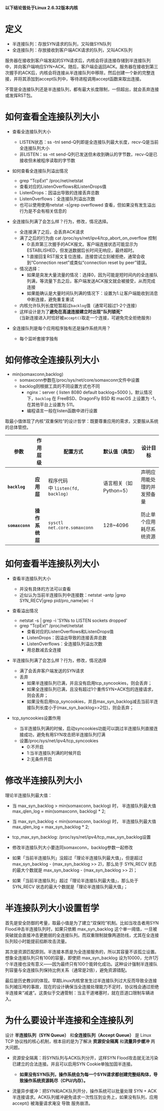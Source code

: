 **以下结论皆处于Linux 2.6.32版本内核**
# 定义

- 半连接队列：存放SYN请求的队列，又叫做SYN队列
- 全连接队列：存放接收到客户端ACK请求的队列，又叫ACK队列

服务器在接收到客户端发起的SYN请求后，内核会将该连接存储到半连接队列中，并向客户端响应SYN+ACK。随后，客户端会返回ACK。服务器在接收到第三次握手的ACK后，内核会将连接从半连接队列中移除，然后创建一个新的完整连接，并将其添加到accept队列中，等待进程调用accept函数来取出连接。

不管是全连接队列还是半连接队列，都有最大长度限制，一但超出，就会丢弃连接或发挥RST包。

# 如何查看全连接队列大小

- 查看全连接队列大小
    - LISTEN状态：ss -tnl  send-Q列即是全连接队列最大长度，recv-Q是当前全连接队列大小
    - 非LISTEN：ss -nt send-Q列已发送但未收到确认的字节数，recv-Q是已接收但未被程序读取的字节数

- 如何查看全连接队列溢出情况
    - grep "TcpExt" /proc/net/netstat 
    - 查看对应的ListenOverflows和ListenDrops值
    - ListenDrops：因溢出导致的连接丢弃总数
    - ListenOverflows：全连接队列溢出次数
    - 也可以使用使用netstat -s|grep overflowed 查看，但如果没有发生溢出行为是不会有相关信息的

- 全连接队列满了会怎么样？行为，修改，情况选择。
    - 全连接满了之后，会丢弃ACK请求
    - 满了之后的行为由 cat /proc/sys/net/ipv4/tcp_abort_on_overflow 控制
        - 0:丢弃第三次握手的ACK报文。客户端连接状态可能显示为ESTABLISHED，但发送数据后​​长时间无响应​​，最终超时。	
        - 1:直接回复RST报文复位连接。连接尝试​​立刻被拒绝​​，通常会收到“Connection reset”或类似“connection reset by peer”错误。	
    - 情况选择：
        - 如果是突发大量流量的情况：选择0，因为可能是短时间内的全连接队列满，等流量下去之后，客户端发送ACK报文就会被接受，从而完成连接
        - 如果能确认是大量时间队列满的情况下：设置为1.让客户端能收到消息中断连接，避免重复重试
    - 内核允许队列长度短暂超过`backlog`值（通常可超过1-2个连接）
    - 这样设计是为了​**​避免在高速连接建立时出现"队列锁死"​**​  
(当新连接进入时恰好被`accept()`取走一个连接，可避免完全拒绝服务)

- 全连接队列是每个应用程序独有还是操作系统共用？
    - 每个监听套接字独有
# 如何修改全连接队列大小

- min(somaxconn,backlog)
    - somaxconn参数在/proc/sys/net/core/somaxconn文件中设置
    - backlog则根据工具的不同设置方式也不同
        - nginx：server { listen 8080 default backlog=5000 }。默认情况下，`backlog` 在 FreeBSD、DragonFly BSD 和 macOS 上设置为 -1，在其他平台上设置为 511。
        - 编程语言一般在listen函数中进行设置


取最小值体现了内核“双重保险”的设计哲学：既要尊重应用的需求，又要服从系统的总体管控。

| **参数​**​            | 作用层级          | 配置方式                        | 默认值（典型）         | 设计目标          |
| ------------------- | ------------- | --------------------------- | --------------- | ------------- |
| ​**​`backlog`​**​   | ​**​应用层​**​   | 程序代码中 `listen(fd, backlog)` | 语言相关（如Python=5） | 声明应用能处理的并发预备量 |
| ​**​`somaxconn`​**​ | ​**​操作系统层​**​ | `sysctl net.core.somaxconn` | 128~4096        | 防止单个应用耗尽系统资源  |
# 如何查看半连接队列大小

- 查看半连接队列大小
    - 并没有具体的方法可以查看
    - 近似认为当前半连接队列中连接数：netstat -antp |grep SYN_RECV|grep pid/pro_name|wc -l

- 查看溢出情况
    - netstat -s | grep -i 'SYNs to LISTEN sockets dropped'
    -  grep "TcpExt" /proc/net/netstat 
        - 查看对应的ListenOverflows和ListenDrops值
        - ListenDrops：因溢出导致的连接丢弃总数
        - ListenOverflows：全连接队列溢出次数
        - 用总数减去全连接

- 半连接队列满了会怎么样？行为，修改，情况选择
    - 满了会丢弃客户端发送的SYN请求
    - 丢弃
        - 如果半连接队列已满，并且没有启用tcp_syncookies，则会丢弃；
        - 如果全连接队列已满，且没有超过1个重传SYN+ACK包的连接请求，则会丢弃；
        - 如果没有启用tcp_syncookies，并且max_syn_backlog减去当前半连接队列长度小于(max_syn_backlog>>2位)，则会丢弃；

- tcp_syncookies设置作用
    - 当半连接队列满的时候，启动syncookies功能可以跳过半连接队列直接连接成功，避免有用SYN攻击把半连接队列打满
    - 设置/proc/sys/net/ipv4/tcp_syncookies
        - 0:不开启
        - 1:当半连接队列满的时候开启
        - 2:无条件开启
# 修改半连接队列大小

理论半连接队列最大值：
- 当 max_syn_backlog > min(somaxconn, backlog) 时， 半连接队列最大值 max_qlen_log = min(somaxconn, backlog) * 2; 
- 当 max_syn_backlog < min(somaxconn, backlog) 时， 半连接队列最大值 max_qlen_log = max_syn_backlog * 2;

- tcp_max_syn_backlog:   /proc/sys/net/ipv4/tcp_max_syn_backlog设置
- 修改半连接队列大小要连同somaxconn，backlog参数一起修改

- 如果「当前半连接队列」没超过「理论半连接队列最大值」，但是超过 max_syn_backlog - (max_syn_backlog >> 2)，那么处于 SYN_RECV 状态的最大个数就是 max_syn_backlog - (max_syn_backlog >> 2)； 
- 如果「当前半连接队列」超过「理论半连接队列最大值」，那么处于 SYN_RECV 状态的最大个数就是「理论半连接队列最大值」；

# 半连接队列大小设置哲学

首先是安全防御的考量，取最小值是为了建立“双保险”机制。比如当攻击者用SYN Flood冲击半连接队列时，如果只依赖 max_syn_backlog 这个单一阈值，一旦被突破就会直接冲击更脆弱的全连接队列。而双重限制就像两道防线，尤其在全连接队列较小时能提前掐断攻击流量。

其次是资源匹配原则。半连接本质是为全连接服务的，所以其容量不该孤立设置。想象全连接队列只有100的容量，即使把 max_syn_backlog 设为10000，允许1万个半连接也没有意义——因为最终只有100个能转化成功。这种设计强制半连接队列容量与全连接队列保持比例关系（通常是2倍），避免资源错配。

最后是历史教训的体现。早期Linux内核曾发生过半连接队列过大反而导致全连接队列被压垮的事故，现在的设计确保当全连接处理能力不足时，协议栈会通过拒绝半连接来“减速”。这类似于交通管制：当主干道堵塞时，就在匝道口限制车辆进入。
# 为什么要设计半连接和全连接队列

设计 ​**​半连接队列（SYN Queue）​**​ 和 ​**​全连接队列（Accept Queue）​**​ 是 Linux TCP 协议栈的核心机制，根本目的是为了解决 ​**​资源安全隔离​**​ 和 ​**​流量异步缓冲​**​ 两大问题。

- 资源安全隔离：将SYN队列与ACK队列分开，这样SYN Flood攻击就无法污染已建立的合法连接。并且可以启用SYN Cookie单独加固半连接。

    - **如果没有SYN队列，操作系统会为每一个SYN请求都创建完整结构体，导致操作系统资源耗尽（CPU/内存）。**

- 流量异步缓冲：把SYN和ACK队列开分，操作系统可以批量处理 SYN + ACK半连接请求。ACK队列缓冲避免请求一次性压到业务上，如果没有队列，应用 accept() 被海量请求淹没 导致 服务崩溃。
